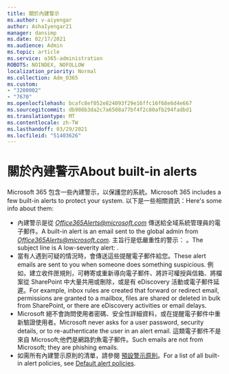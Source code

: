 ```yaml
---
title: 關於內建警示
ms.author: v-aiyengar
author: AshaIyengar21
manager: dansimp
ms.date: 02/17/2021
ms.audience: Admin
ms.topic: article
ms.service: o365-administration
ROBOTS: NOINDEX, NOFOLLOW
localization_priority: Normal
ms.collection: Adm_O365
ms.custom:
- "3200002"
- "7670"
ms.openlocfilehash: bcafc8ef052e824093f29e16ffc16f68e6d4e667
ms.sourcegitcommit: db908b3da2c7a6508a77bf4f2c80afb294fadbd1
ms.translationtype: MT
ms.contentlocale: zh-TW
ms.lasthandoff: 03/29/2021
ms.locfileid: "51403626"
---
```

# <a name="about-built-in-alerts"></a><span data-ttu-id="7451c-102">關於內建警示</span><span class="sxs-lookup"><span data-stu-id="7451c-102">About built-in alerts</span></span>

<span data-ttu-id="7451c-103">Microsoft 365 包含一些內建警示，以保護您的系統。</span><span class="sxs-lookup"><span data-stu-id="7451c-103">Microsoft 365 includes a few built-in alerts to protect your system.</span></span> <span data-ttu-id="7451c-104">以下是一些相關資訊：</span><span class="sxs-lookup"><span data-stu-id="7451c-104">Here's some info about them:</span></span>

- <span data-ttu-id="7451c-105">內建警示是從 *Office365Alerts@microsoft.com* 傳送給全域系統管理員的電子郵件。</span><span class="sxs-lookup"><span data-stu-id="7451c-105">A built-in alert is an email sent to the global admin from *Office365Alerts@microsoft.com*.</span></span> <span data-ttu-id="7451c-106">主旨行是低嚴重性的警示： <name of alert policy> 。</span><span class="sxs-lookup"><span data-stu-id="7451c-106">The subject line is A low-severity alert: <name of alert policy>.</span></span>
- <span data-ttu-id="7451c-107">當有人遇到可疑的情況時，會傳送這些提醒電子郵件給您。</span><span class="sxs-lookup"><span data-stu-id="7451c-107">These alert emails are sent to you when someone does something suspicious.</span></span> <span data-ttu-id="7451c-108">例如，建立收件匣規則，可轉寄或重新導向電子郵件、將許可權授與信箱、將檔案從 SharePoint 中大量共用或刪除，或是有 eDiscovery 活動或電子郵件延遲。</span><span class="sxs-lookup"><span data-stu-id="7451c-108">For example, inbox rules are created that forward or redirect email, permissions are granted to a mailbox, files are shared or deleted in bulk from SharePoint, or there are eDiscovery activities or email delays.</span></span>
- <span data-ttu-id="7451c-109">Microsoft 絕不會詢問使用者密碼、安全性詳細資料，或在提醒電子郵件中重新驗證使用者。</span><span class="sxs-lookup"><span data-stu-id="7451c-109">Microsoft never asks for a user password, security details, or to re-authenticate the user in an alert email.</span></span> <span data-ttu-id="7451c-110">這類電子郵件不是來自 Microsoft;他們是網路釣魚電子郵件。</span><span class="sxs-lookup"><span data-stu-id="7451c-110">Such emails are not from Microsoft; they are phishing emails.</span></span>
- <span data-ttu-id="7451c-111">如需所有內建警示原則的清單，請參閱 [預設警示原則](https://go.microsoft.com/fwlink/?linkid=2103170)。</span><span class="sxs-lookup"><span data-stu-id="7451c-111">For a list of all built-in alert policies, see [Default alert policies](https://go.microsoft.com/fwlink/?linkid=2103170).</span></span>